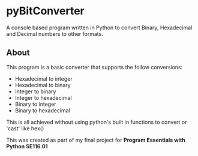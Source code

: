 # pyBitConverter
A console based program written in Python to convert Binary, Hexadecimal and Decimal numbers to other formats.
## About
This program is a basic converter that supports the follow conversions:
* Hexadecimal to integer
* Hexadecimal to binary
* Integer to binary
* Integer to hexadecimal
* Binary to integer
* Binary to hexadecimal

This is all achieved without using python's built in functions to convert or 'cast' like hex()

This was created as part of my final project for **Program Essentials with Python SE116.01**

